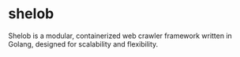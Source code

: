 # shelob
Shelob is a modular, containerized web crawler framework written in Golang, designed for scalability and flexibility.
